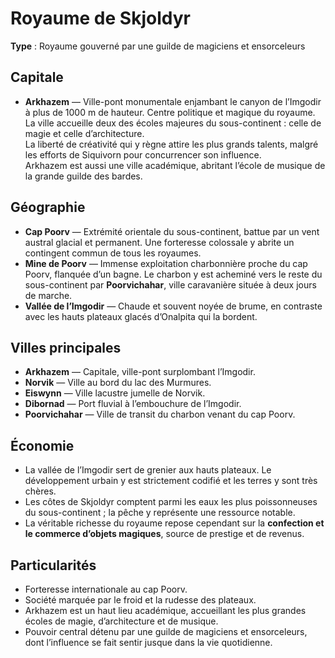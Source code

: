 # Royaume de Skjoldyr  
**Type** : Royaume gouverné par une guilde de magiciens et ensorceleurs  

## Capitale  
- **Arkhazem** — Ville-pont monumentale enjambant le canyon de l’Imgodir à plus de 1000 m de hauteur. Centre politique et magique du royaume.  
  La ville accueille deux des écoles majeures du sous-continent : celle de magie et celle d’architecture.  
  La liberté de créativité qui y règne attire les plus grands talents, malgré les efforts de Siquivorn pour concurrencer son influence.  
  Arkhazem est aussi une ville académique, abritant l’école de musique de la grande guilde des bardes.  

## Géographie  
- **Cap Poorv** — Extrémité orientale du sous-continent, battue par un vent austral glacial et permanent. Une forteresse colossale y abrite un contingent commun de tous les royaumes.  
- **Mine de Poorv** — Immense exploitation charbonnière proche du cap Poorv, flanquée d’un bagne. Le charbon y est acheminé vers le reste du sous-continent par **Poorvichahar**, ville caravanière située à deux jours de marche.  
- **Vallée de l’Imgodir** — Chaude et souvent noyée de brume, en contraste avec les hauts plateaux glacés d’Onalpita qui la bordent.  

## Villes principales  
- **Arkhazem** — Capitale, ville-pont surplombant l’Imgodir.  
- **Norvik** — Ville au bord du lac des Murmures.  
- **Eiswynn** — Ville lacustre jumelle de Norvik.  
- **Dibornad** — Port fluvial à l’embouchure de l’Imgodir.  
- **Poorvichahar** — Ville de transit du charbon venant du cap Poorv.  

## Économie  
- La vallée de l’Imgodir sert de grenier aux hauts plateaux. Le développement urbain y est strictement codifié et les terres y sont très chères.  
- Les côtes de Skjoldyr comptent parmi les eaux les plus poissonneuses du sous-continent ; la pêche y représente une ressource notable.  
- La véritable richesse du royaume repose cependant sur la **confection et le commerce d’objets magiques**, source de prestige et de revenus.  

## Particularités  
- Forteresse internationale au cap Poorv.  
- Société marquée par le froid et la rudesse des plateaux.  
- Arkhazem est un haut lieu académique, accueillant les plus grandes écoles de magie, d’architecture et de musique.  
- Pouvoir central détenu par une guilde de magiciens et ensorceleurs, dont l’influence se fait sentir jusque dans la vie quotidienne.  
